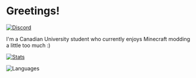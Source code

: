 # Greetings!

[![Discord](https://img.shields.io/discord/532779726343897104?label=Discord&amp;style=for-the-badge&amp;link=https://discord.gg/4fcsmF2VHK)](https://discord.gg/4fcsmF2VHK)

I'm a Canadian University student who currently enjoys Minecraft modding a little too much :)

[![Stats](https://github-readme-stats.vercel.app/api?username=mosharky&show_icons=true&theme=dark)](https://github.com/mosharky)

![Languages](https://github-readme-stats.vercel.app/api/top-langs/?username=mosharky&layout=compact&theme=dark)

